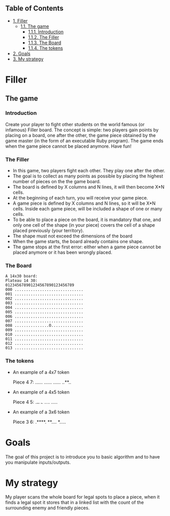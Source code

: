 <div id="table-of-contents">
<h2>Table of Contents</h2>
<div id="text-table-of-contents">
<ul>
<li><a href="#sec-1">1. Filler</a>
<ul>
<li><a href="#sec-1-1">1.1. The game</a>
<ul>
<li><a href="#sec-1-1-1">1.1.1. Introduction</a></li>
<li><a href="#sec-1-1-2">1.1.2. The Filler</a></li>
<li><a href="#sec-1-1-3">1.1.3. The Board</a></li>
<li><a href="#sec-1-1-4">1.1.4. The tokens</a></li>
</ul>
</li>
</ul>
</li>
<li><a href="#sec-2">2. Goals</a></li>
<li><a href="#sec-3">3. My strategy</a></li>
</ul>
</div>
</div>

# Filler<a id="sec-1" name="sec-1"></a>

## The game<a id="sec-1-1" name="sec-1-1"></a>

### Introduction<a id="sec-1-1-1" name="sec-1-1-1"></a>

Create your player to fight other students on the world famous (or infamous) Filler board. The concept is simple: two players gain points by placing on a board, one after the other, the game piece obtained by the game master (in the form of an executable Ruby program). The game ends when the game piece cannot be placed anymore. Have fun!

### The Filler<a id="sec-1-1-2" name="sec-1-1-2"></a>

-   In this game, two players fight each other. They play one after the other.
-   The goal is to collect as many points as possible by placing the highest number of pieces on the the game board.
-   The board is defined by X columns and N lines, it will then become X\*N cells.
-   At the beginning of each turn, you will receive your game piece.
-   A game piece is defined by X columns and N lines, so it will be X\*N cells. Inside each game piece, will be included a shape of one or many cells.
-   To be able to place a piece on the board, it is mandatory that one, and only one cell of the shape (in your piece) covers the cell of a shape placed previously (your territory).
-   The shape must not exceed the dimensions of the board
-   When the game starts, the board already contains one shape.
-   The game stops at the first error: either when a game piece cannot be placed anymore or it has been wrongly placed.

### The Board<a id="sec-1-1-3" name="sec-1-1-3"></a>

    A 14x30 board:
    Plateau 14 30:
    012345678901234567890123456789
    000 ..............................
    001 ..............................
    002 ..............................
    003 ..............................
    004 ..............................
    005 ..............................
    006 ..............................
    007 ..............................
    008 ...............O..............
    009 ..............................
    010 ..............................
    011 ..............................
    012 ..............................
    013 ..............................

### The tokens<a id="sec-1-1-4" name="sec-1-1-4"></a>

-   An example of a 4x7 token

    Piece 4 7:
    ...*...
    ...*...
    ...*...
    ..***..

-   An example of a 4x5 token

    Piece 4 5:
    .**..
    .***.
    ..*..
    .....

-   An example of a 3x6 token

    Piece 3 6:
    .****.
    **....
    *.....

# Goals<a id="sec-2" name="sec-2"></a>

The goal of this project is to introduce you to basic algorithm and to have you manipulate inputs/outputs.

# My strategy<a id="sec-3" name="sec-3"></a>

My player scans the whole board for legal spots to place a piece, when it finds a legal spot it stores that in a linked list with the count of the surrounding enemy and friendly pieces.
